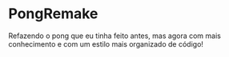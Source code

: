 # PongRemake
Refazendo o pong que eu tinha feito antes, mas agora com mais conhecimento e com um estilo mais organizado de código!
